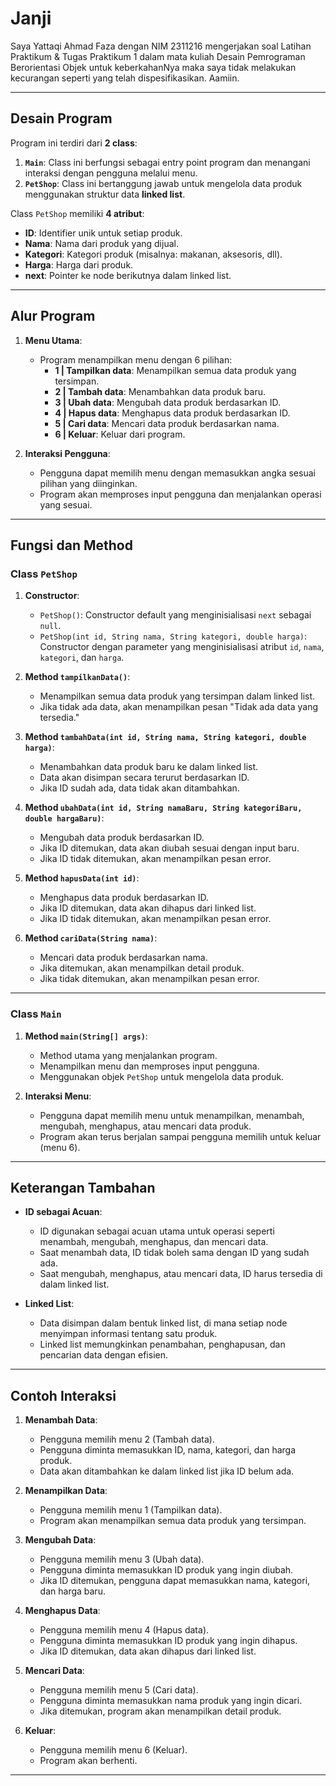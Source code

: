 # **Janji**

Saya Yattaqi Ahmad Faza dengan NIM 2311216 mengerjakan soal Latihan Praktikum & Tugas Praktikum 1 dalam mata kuliah Desain Pemrograman Berorientasi Objek untuk keberkahanNya maka saya tidak melakukan kecurangan seperti yang telah dispesifikasikan. Aamiin.

---

## **Desain Program**

Program ini terdiri dari **2 class**:
1. **`Main`**: Class ini berfungsi sebagai entry point program dan menangani interaksi dengan pengguna melalui menu.
2. **`PetShop`**: Class ini bertanggung jawab untuk mengelola data produk menggunakan struktur data **linked list**.

Class `PetShop` memiliki **4 atribut**:
- **ID**: Identifier unik untuk setiap produk.
- **Nama**: Nama dari produk yang dijual.
- **Kategori**: Kategori produk (misalnya: makanan, aksesoris, dll).
- **Harga**: Harga dari produk.
- **next**: Pointer ke node berikutnya dalam linked list.

---

## **Alur Program**

1. **Menu Utama**:
   - Program menampilkan menu dengan 6 pilihan:
     - **1 | Tampilkan data**: Menampilkan semua data produk yang tersimpan.
     - **2 | Tambah data**: Menambahkan data produk baru.
     - **3 | Ubah data**: Mengubah data produk berdasarkan ID.
     - **4 | Hapus data**: Menghapus data produk berdasarkan ID.
     - **5 | Cari data**: Mencari data produk berdasarkan nama.
     - **6 | Keluar**: Keluar dari program.

2. **Interaksi Pengguna**:
   - Pengguna dapat memilih menu dengan memasukkan angka sesuai pilihan yang diinginkan.
   - Program akan memproses input pengguna dan menjalankan operasi yang sesuai.

---

## **Fungsi dan Method**

### **Class `PetShop`**

1. **Constructor**:
   - `PetShop()`: Constructor default yang menginisialisasi `next` sebagai `null`.
   - `PetShop(int id, String nama, String kategori, double harga)`: Constructor dengan parameter yang menginisialisasi atribut `id`, `nama`, `kategori`, dan `harga`.

2. **Method `tampilkanData()`**:
   - Menampilkan semua data produk yang tersimpan dalam linked list.
   - Jika tidak ada data, akan menampilkan pesan "Tidak ada data yang tersedia."

3. **Method `tambahData(int id, String nama, String kategori, double harga)`**:
   - Menambahkan data produk baru ke dalam linked list.
   - Data akan disimpan secara terurut berdasarkan ID.
   - Jika ID sudah ada, data tidak akan ditambahkan.

4. **Method `ubahData(int id, String namaBaru, String kategoriBaru, double hargaBaru)`**:
   - Mengubah data produk berdasarkan ID.
   - Jika ID ditemukan, data akan diubah sesuai dengan input baru.
   - Jika ID tidak ditemukan, akan menampilkan pesan error.

5. **Method `hapusData(int id)`**:
   - Menghapus data produk berdasarkan ID.
   - Jika ID ditemukan, data akan dihapus dari linked list.
   - Jika ID tidak ditemukan, akan menampilkan pesan error.

6. **Method `cariData(String nama)`**:
   - Mencari data produk berdasarkan nama.
   - Jika ditemukan, akan menampilkan detail produk.
   - Jika tidak ditemukan, akan menampilkan pesan error.

---

### **Class `Main`**

1. **Method `main(String[] args)`**:
   - Method utama yang menjalankan program.
   - Menampilkan menu dan memproses input pengguna.
   - Menggunakan objek `PetShop` untuk mengelola data produk.

2. **Interaksi Menu**:
   - Pengguna dapat memilih menu untuk menampilkan, menambah, mengubah, menghapus, atau mencari data produk.
   - Program akan terus berjalan sampai pengguna memilih untuk keluar (menu 6).

---

## **Keterangan Tambahan**

- **ID sebagai Acuan**:
  - ID digunakan sebagai acuan utama untuk operasi seperti menambah, mengubah, menghapus, dan mencari data.
  - Saat menambah data, ID tidak boleh sama dengan ID yang sudah ada.
  - Saat mengubah, menghapus, atau mencari data, ID harus tersedia di dalam linked list.

- **Linked List**:
  - Data disimpan dalam bentuk linked list, di mana setiap node menyimpan informasi tentang satu produk.
  - Linked list memungkinkan penambahan, penghapusan, dan pencarian data dengan efisien.

---

## **Contoh Interaksi**

1. **Menambah Data**:
   - Pengguna memilih menu 2 (Tambah data).
   - Pengguna diminta memasukkan ID, nama, kategori, dan harga produk.
   - Data akan ditambahkan ke dalam linked list jika ID belum ada.

2. **Menampilkan Data**:
   - Pengguna memilih menu 1 (Tampilkan data).
   - Program akan menampilkan semua data produk yang tersimpan.

3. **Mengubah Data**:
   - Pengguna memilih menu 3 (Ubah data).
   - Pengguna diminta memasukkan ID produk yang ingin diubah.
   - Jika ID ditemukan, pengguna dapat memasukkan nama, kategori, dan harga baru.

4. **Menghapus Data**:
   - Pengguna memilih menu 4 (Hapus data).
   - Pengguna diminta memasukkan ID produk yang ingin dihapus.
   - Jika ID ditemukan, data akan dihapus dari linked list.

5. **Mencari Data**:
   - Pengguna memilih menu 5 (Cari data).
   - Pengguna diminta memasukkan nama produk yang ingin dicari.
   - Jika ditemukan, program akan menampilkan detail produk.

6. **Keluar**:
   - Pengguna memilih menu 6 (Keluar).
   - Program akan berhenti.

---
